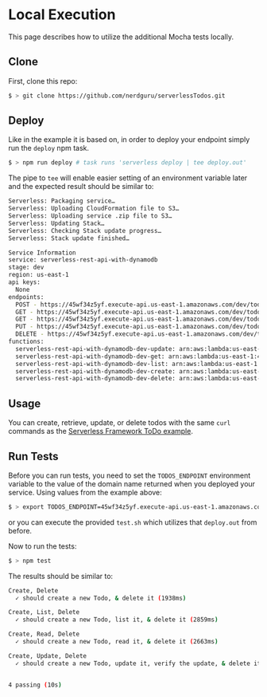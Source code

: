 # Local Execution

This page describes how to utilize the additional Mocha tests locally.

## Clone
First, clone this repo:

```bash
$ > git clone https://github.com/nerdguru/serverlessTodos.git
```

## Deploy

Like in the example it is based on, in order to deploy your endpoint simply run the `deploy` npm task.

```bash
$ > npm run deploy # task runs 'serverless deploy | tee deploy.out'
```

The pipe to `tee` will enable easier setting of an environment variable later and the expected result should be similar to:

```bash
Serverless: Packaging service…
Serverless: Uploading CloudFormation file to S3…
Serverless: Uploading service .zip file to S3…
Serverless: Updating Stack…
Serverless: Checking Stack update progress…
Serverless: Stack update finished…

Service Information
service: serverless-rest-api-with-dynamodb
stage: dev
region: us-east-1
api keys:
  None
endpoints:
  POST - https://45wf34z5yf.execute-api.us-east-1.amazonaws.com/dev/todos
  GET - https://45wf34z5yf.execute-api.us-east-1.amazonaws.com/dev/todos
  GET - https://45wf34z5yf.execute-api.us-east-1.amazonaws.com/dev/todos/{id}
  PUT - https://45wf34z5yf.execute-api.us-east-1.amazonaws.com/dev/todos/{id}
  DELETE - https://45wf34z5yf.execute-api.us-east-1.amazonaws.com/dev/todos/{id}
functions:
  serverless-rest-api-with-dynamodb-dev-update: arn:aws:lambda:us-east-1:488110005556:function:serverless-rest-api-with-dynamodb-dev-update
  serverless-rest-api-with-dynamodb-dev-get: arn:aws:lambda:us-east-1:488110005556:function:serverless-rest-api-with-dynamodb-dev-get
  serverless-rest-api-with-dynamodb-dev-list: arn:aws:lambda:us-east-1:488110005556:function:serverless-rest-api-with-dynamodb-dev-list
  serverless-rest-api-with-dynamodb-dev-create: arn:aws:lambda:us-east-1:488110005556:function:serverless-rest-api-with-dynamodb-dev-create
  serverless-rest-api-with-dynamodb-dev-delete: arn:aws:lambda:us-east-1:488110005556:function:serverless-rest-api-with-dynamodb-dev-delete
```

## Usage

You can create, retrieve, update, or delete todos with the same `curl` commands as the [Serverless Framework ToDo example](https://github.com/serverless/examples/tree/master/aws-node-rest-api-with-dynamodb).

## Run Tests
Before you can run tests, you need to set the `TODOS_ENDPOINT` environment variable to the value of the domain name returned when you deployed your service.  Using values from the example above:

```bash
$ > export TODOS_ENDPOINT=45wf34z5yf.execute-api.us-east-1.amazonaws.com/dev
```

or you can execute the provided `test.sh` which utilizes that `deploy.out` from before.

Now to run the tests:

```bash
$ > npm test
```

The results should be similar to:

```bash
Create, Delete
  ✓ should create a new Todo, & delete it (1938ms)

Create, List, Delete
  ✓ should create a new Todo, list it, & delete it (2859ms)

Create, Read, Delete
  ✓ should create a new Todo, read it, & delete it (2663ms)

Create, Update, Delete
  ✓ should create a new Todo, update it, verify the update, & delete it (2559ms)


4 passing (10s)
```
